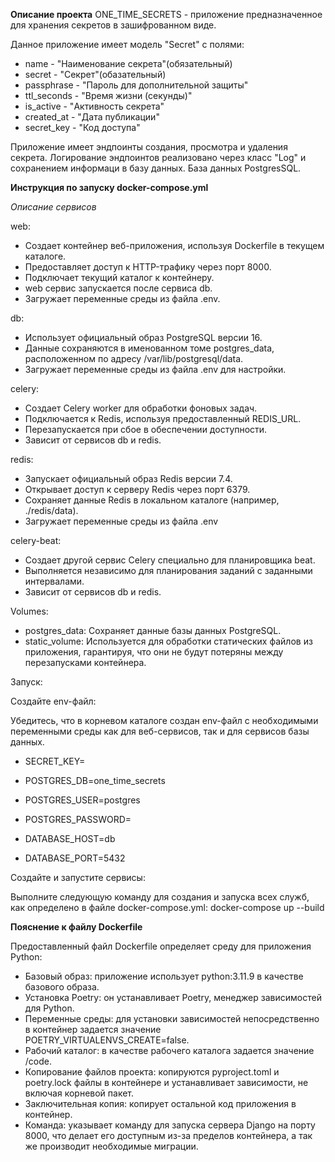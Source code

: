 **Описание проекта**
ONE_TIME_SECRETS - приложение предназначенное для хранения секретов в зашифрованном виде.

Данное приложение имеет модель "Secret" c полями:

-  name - "Наименование секрета"(обязательный)
-  secret - "Секрет"(обазательный)
-  passphrase - "Пароль для дополнительной защиты"
-  ttl_seconds - "Время жизни (секунды)"
-  is_active - "Активность секрета"
-  created_at - "Дата публикации"
-  secret_key - "Код доступа"

Приложение имеет эндпоинты создания, просмотра и удаления секрета.
Логирование эндпоинтов реализовано через класс "Log" и сохранением информаци в базу данных.
База данных PostgresSQL.


**Инструкция по запуску docker-compose.yml**

*Описание сервисов*

web:
- Создает контейнер веб-приложения, используя Dockerfile в текущем каталоге.
- Предоставляет доступ к HTTP-трафику через порт 8000.
- Подключает текущий каталог к контейнеру.
- web сервис запускается после сервиса db.
- Загружает переменные среды из файла .env.

db:
- Использует официальный образ PostgreSQL версии 16.
- Данные сохраняются в именованном томе postgres_data, расположенном по адресу /var/lib/postgresql/data.
- Загружает переменные среды из файла .env для настройки.

celery:
- Создает Celery worker для обработки фоновых задач.
- Подключается к Redis, используя предоставленный REDIS_URL.
- Перезапускается при сбое в обеспечении доступности.
- Зависит от сервисов db и redis.

redis:
- Запускает официальный образ Redis версии 7.4.
- Открывает доступ к серверу Redis через порт 6379.
- Сохраняет данные Redis в локальном каталоге (например, ./redis/data).
- Загружает переменные среды из файла .env

celery-beat:
- Создает другой сервис Celery специально для планировщика beat.
- Выполняется независимо для планирования заданий с заданными интервалами.
- Зависит от сервисов db и redis.

Volumes:
- postgres_data: Сохраняет данные базы данных PostgreSQL.
- static_volume: Используется для обработки статических файлов из приложения, гарантируя, что они не будут потеряны между перезапусками контейнера.

Запуск:

Создайте env-файл:

Убедитесь, что в корневом каталоге создан env-файл с необходимыми переменными среды как для веб-сервисов, так и для сервисов базы данных.

- SECRET_KEY=

- POSTGRES_DB=one_time_secrets
- POSTGRES_USER=postgres
- POSTGRES_PASSWORD=
- DATABASE_HOST=db
- DATABASE_PORT=5432

Создайте и запустите сервисы:

Выполните следующую команду для создания и запуска всех служб, как определено в файле docker-compose.yml:
docker-compose up --build


**Пояснение к файлу Dockerfile**

Предоставленный файл Dockerfile определяет среду для приложения Python:

- Базовый образ: приложение использует python:3.11.9 в качестве базового образа.
- Установка Poetry: он устанавливает Poetry, менеджер зависимостей для Python.
- Переменные среды: для установки зависимостей непосредственно в контейнер задается значение POETRY_VIRTUALENVS_CREATE=false.
- Рабочий каталог: в качестве рабочего каталога задается значение /code.
- Копирование файлов проекта: копируются pyproject.toml и poetry.lock файлы в контейнере и устанавливает зависимости, не включая корневой пакет.
- Заключительная копия: копирует остальной код приложения в контейнер.
- Команда: указывает команду для запуска сервера Django на порту 8000, что делает его доступным из-за пределов контейнера, а так же производит необходимые миграции.
